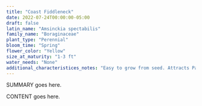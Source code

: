 ```yaml
---
title: "Coast Fiddleneck"
date: 2022-07-24T00:00:00-05:00
draft: false
latin_name: "Amsinckia spectabilis"
family_name: "Boraginaceae"
plant_type: "Perennial"
bloom_time: "Spring"
flower_color: "Yellow"
size_at_maturity: "1-3 ft"
water_needs: "None"
additional_characteristices_notes: "Easy to grow from seed. Attracts Painted Lady (Vanessa cardui) butterfly."
---
```


SUMMARY goes here.

<!--more-->

CONTENT goes here.
